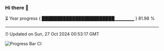 ### Hi there 👋

⏳ Year progress { ████████████████████████▁▁▁▁▁▁ } 81.98 %

---

⏰ Updated on Sun, 27 Oct 2024 00:53:17 GMT

![Progress Bar CI](https://github.com/Shyam-Makwana/GitHub-Actions-Demo/workflows/Progress%20Bar%20CI/badge.svg)
